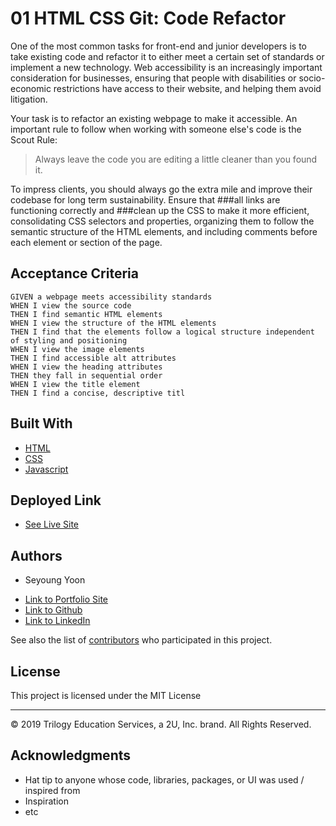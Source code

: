 # 01 HTML CSS Git: Code Refactor

One of the most common tasks for front-end and junior developers is to take existing code and refactor it to either meet a certain set of standards or implement a new technology. Web accessibility is an increasingly important consideration for businesses, ensuring that people with disabilities or socio-economic restrictions have access to their website, and helping them avoid litigation.

Your task is to refactor an existing webpage to make it accessible. An important rule to follow when working with someone else's code is the Scout Rule:

> Always leave the code you are editing a little cleaner than you found it.

To impress clients, you should always go the extra mile and improve their codebase for long term sustainability. Ensure that ###all links are functioning correctly and ###clean up the CSS to make it more efficient, consolidating CSS selectors and properties, organizing them to follow the semantic structure of the HTML elements, and including comments before each element or section of the page.

## Acceptance Criteria

```
GIVEN a webpage meets accessibility standards
WHEN I view the source code
THEN I find semantic HTML elements
WHEN I view the structure of the HTML elements
THEN I find that the elements follow a logical structure independent of styling and positioning
WHEN I view the image elements
THEN I find accessible alt attributes
WHEN I view the heading attributes
THEN they fall in sequential order
WHEN I view the title element
THEN I find a concise, descriptive titl

```


## Built With

* [HTML](https://developer.mozilla.org/en-US/docs/Web/HTML)
* [CSS](https://developer.mozilla.org/en-US/docs/Web/CSS)
* [Javascript](https://developer.mozilla.org/en-US/docs/Web/JavaScript)

## Deployed Link

* [See Live Site](https://seyouny.github.io/code-refactor-project/)


## Authors

* Seyoung Yoon

- [Link to Portfolio Site](https://github.com/seyouny/code-refactor-project)
- [Link to Github](https://github.com/seyouny)
- [Link to LinkedIn](https://www.linkedin.com/in/stacey-yoon-bbaa7413a/)

See also the list of [contributors](https://github.com/your/project/contributors) who participated in this project.

## License

This project is licensed under the MIT License 
- - -
© 2019 Trilogy Education Services, a 2U, Inc. brand. All Rights Reserved.

## Acknowledgments

* Hat tip to anyone whose code, libraries, packages, or UI was used  / inspired from
* Inspiration
* etc
